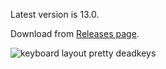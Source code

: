 Latest version is 13.0.

Download from [Releases page](https://github.com/fazzaan/keyboard-layouts).  

![keyboard layout pretty deadkeys](https://github.com/user-attachments/assets/3600758e-01a1-49ca-8228-d58f14fb1bfb)
